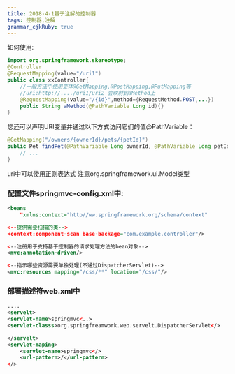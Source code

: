 ```yaml
---
title: 2018-4-1基于注解的控制器
tags: 控制器,注解
grammar_cjkRuby: true
---
```

如何使用:
```java
import org.springframework.skereotype;
@Controller
@RequestMapping(value="/uri1")
public class xxController{
	//一般方法中使用变体@GetMapping,@PostMapping,@PutMapping等
	//uri:http://..../uri1/uri2 会映射到aMethod上
	@RequestMapping(value="/{id}",method={RequestMethod.POST,...})
	public String aMethod(@PathVariable Long id){}
}
```
您还可以声明URI变量并通过以下方式访问它们的值@PathVariable：
```java
@GetMapping("/owners/{ownerId}/pets/{petId}")
public Pet findPet(@PathVariable Long ownerId, @PathVariable Long petId) {
    // ...
}
```
uri中可以使用正则表达式
注意org.springframework.ui.Model类型
### 配置文件springmvc-config.xml中:
```xml
<beans 
	"xmlns:context="http//ww.springframework.org/schema/context"

<--提供需要扫描的类-->
<context:component-scan base-backage="com.example.controller"/>

<--注册用于支持基于控制器的请求处理方法的bean对象-->
<mvc:annotation-driven/>

<--指示哪些资源需要单独处理(不通过DispatcherServlet)-->
<mvc:resources mapping="/css/**" location="/css/"/>
```
### 部署描述符web.xml中
```xml
....
<servelt>
<servlet-name>springmvc<..>
<servlet-classs>org.springfreamwork.web.servelt.DispatcherServlet</>

</servelt>
<servlet-maping>
	<servlet-name>springmvc</>
	<url-pattern>/</url-pattern>
</>
```